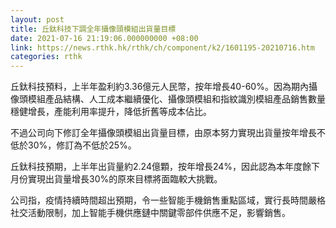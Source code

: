 ```yaml
---
layout: post
title: 丘鈦科技下調全年攝像頭模組出貨量目標
date: 2021-07-16 21:19:06.000000000 +08:00
link: https://news.rthk.hk/rthk/ch/component/k2/1601195-20210716.htm
categories: rthk
---
```


丘鈦科技預料，上半年盈利約3.36億元人民幣，按年增長40-60%。因為期內攝像頭模組產品結構、人工成本繼續優化、攝像頭模組和指紋識別模組產品銷售數量穩健增長，產能利用率提升，降低折舊等成本佔比。

不過公司向下修訂全年攝像頭模組出貨量目標，由原本努力實現出貨量按年增長不低於30%，修訂為不低於25%。

丘鈦科技預期，上半年出貨量約2.24億顆，按年增長24%，因此認為本年度餘下月份實現出貨量增長30%的原來目標將面臨較大挑戰。

公司指，疫情持續時間超出預期，令一些智能手機銷售重點區域，實行長時間嚴格社交活動限制，加上智能手機供應鏈中關鍵零部件供應不足，影響銷售。

